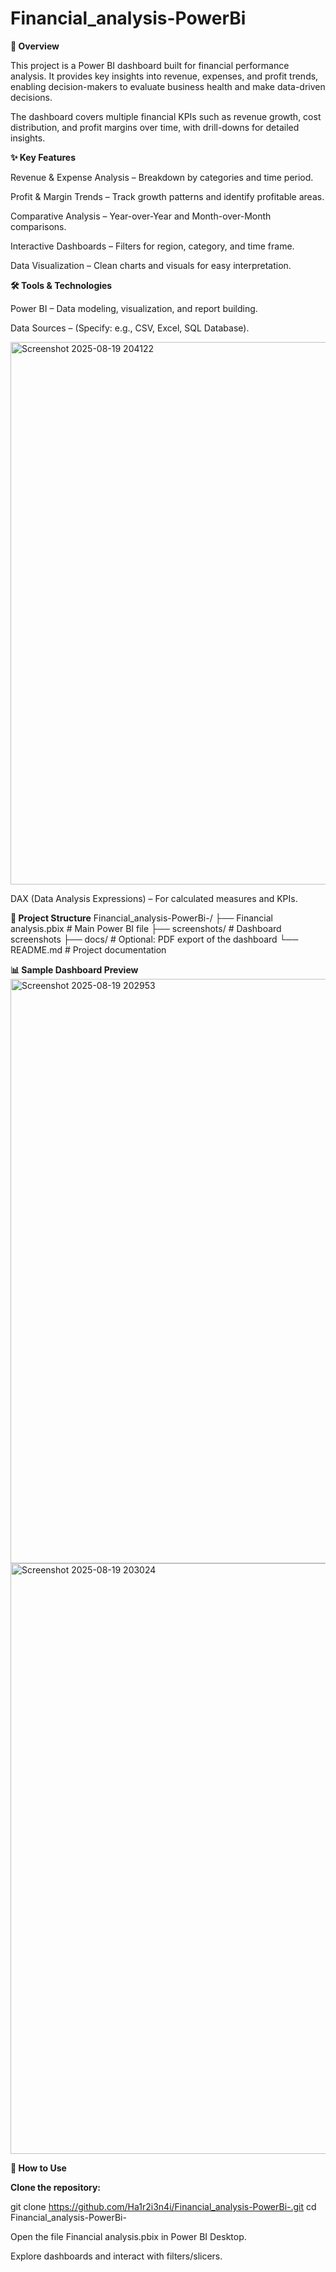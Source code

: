 # Financial_analysis-PowerBi
**📌 Overview**

This project is a Power BI dashboard built for financial performance analysis. It provides key insights into revenue, expenses, and profit trends, enabling decision-makers to evaluate business health and make data-driven decisions.

The dashboard covers multiple financial KPIs such as revenue growth, cost distribution, and profit margins over time, with drill-downs for detailed insights.

**✨ Key Features**

Revenue & Expense Analysis – Breakdown by categories and time period.

Profit & Margin Trends – Track growth patterns and identify profitable areas.

Comparative Analysis – Year-over-Year and Month-over-Month comparisons.

Interactive Dashboards – Filters for region, category, and time frame.

Data Visualization – Clean charts and visuals for easy interpretation.

**🛠 Tools & Technologies**

Power BI – Data modeling, visualization, and report building.

Data Sources – (Specify: e.g., CSV, Excel, SQL Database).

<img width="1888" height="868" alt="Screenshot 2025-08-19 204122" src="https://github.com/user-attachments/assets/06d08a19-1360-4f6e-b18f-6a19bcb7999f" />

DAX (Data Analysis Expressions) – For calculated measures and KPIs.

**📂 Project Structure**
Financial_analysis-PowerBi-/
├── Financial analysis.pbix     # Main Power BI file
├── screenshots/                # Dashboard screenshots
├── docs/                       # Optional: PDF export of the dashboard
└── README.md                   # Project documentation

**📊 Sample Dashboard Preview**
<img width="1902" height="935" alt="Screenshot 2025-08-19 202953" src="https://github.com/user-attachments/assets/92c5b278-b398-4b01-a42f-6852e82d6656" />
<img width="1911" height="945" alt="Screenshot 2025-08-19 203024" src="https://github.com/user-attachments/assets/57642eb3-7973-45ab-ab85-b1df324fec42" />

**🚀 How to Use**

  **Clone the repository:**

git clone https://github.com/Ha1r2i3n4i/Financial_analysis-PowerBi-.git
cd Financial_analysis-PowerBi-


Open the file Financial analysis.pbix in Power BI Desktop.

Explore dashboards and interact with filters/slicers.

